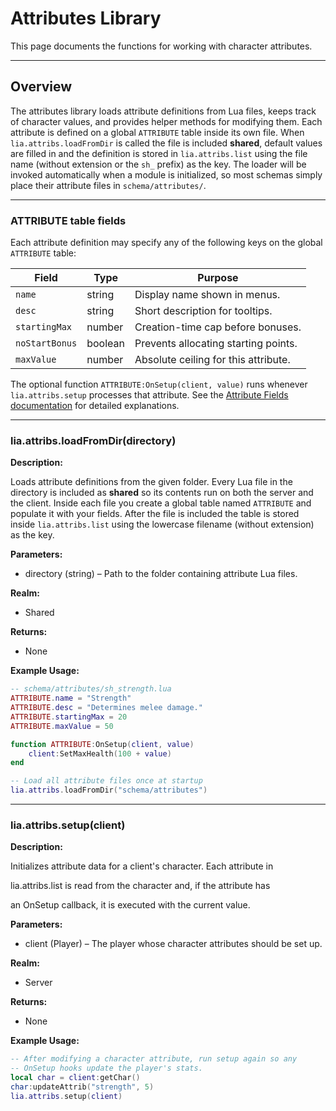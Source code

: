 # Attributes Library

This page documents the functions for working with character attributes.

---

## Overview

The attributes library loads attribute definitions from Lua files, keeps track of
character values, and provides helper methods for modifying them. Each attribute
is defined on a global `ATTRIBUTE` table inside its own file. When
`lia.attribs.loadFromDir` is called the file is included **shared**, default
values are filled in and the definition is stored in `lia.attribs.list` using the
file name (without extension or the `sh_` prefix) as the key. The loader will be
invoked automatically when a module is initialized, so most schemas simply place
their attribute files in `schema/attributes/`.

---

### ATTRIBUTE table fields

Each attribute definition may specify any of the following keys on the global
`ATTRIBUTE` table:

| Field | Type | Purpose |
| --- | --- | --- |
| `name` | string | Display name shown in menus. |
| `desc` | string | Short description for tooltips. |
| `startingMax` | number | Creation-time cap before bonuses. |
| `noStartBonus` | boolean | Prevents allocating starting points. |
| `maxValue` | number | Absolute ceiling for this attribute. |

The optional function `ATTRIBUTE:OnSetup(client, value)` runs whenever
`lia.attribs.setup` processes that attribute. See the [Attribute Fields
documentation](../definitions/attribute.md) for detailed explanations.

---

### lia.attribs.loadFromDir(directory)

**Description:**

Loads attribute definitions from the given folder. Every Lua file in
the directory is included as **shared** so its contents run on both the
server and the client. Inside each file you create a global table named
`ATTRIBUTE` and populate it with your fields. After the file is included
the table is stored inside `lia.attribs.list` using the lowercase
filename (without extension) as the key.

**Parameters:**

* directory (string) – Path to the folder containing attribute Lua files.


**Realm:**

* Shared


**Returns:**

* None


**Example Usage:**

```lua
-- schema/attributes/sh_strength.lua
ATTRIBUTE.name = "Strength"
ATTRIBUTE.desc = "Determines melee damage."
ATTRIBUTE.startingMax = 20
ATTRIBUTE.maxValue = 50

function ATTRIBUTE:OnSetup(client, value)
    client:SetMaxHealth(100 + value)
end

-- Load all attribute files once at startup
lia.attribs.loadFromDir("schema/attributes")
```

---

### lia.attribs.setup(client)

**Description:**

Initializes attribute data for a client's character. Each attribute in

lia.attribs.list is read from the character and, if the attribute has

an OnSetup callback, it is executed with the current value.

**Parameters:**

* client (Player) – The player whose character attributes should be set up.


**Realm:**

* Server


**Returns:**

* None


**Example Usage:**

```lua
-- After modifying a character attribute, run setup again so any
-- OnSetup hooks update the player's stats.
local char = client:getChar()
char:updateAttrib("strength", 5)
lia.attribs.setup(client)
```
